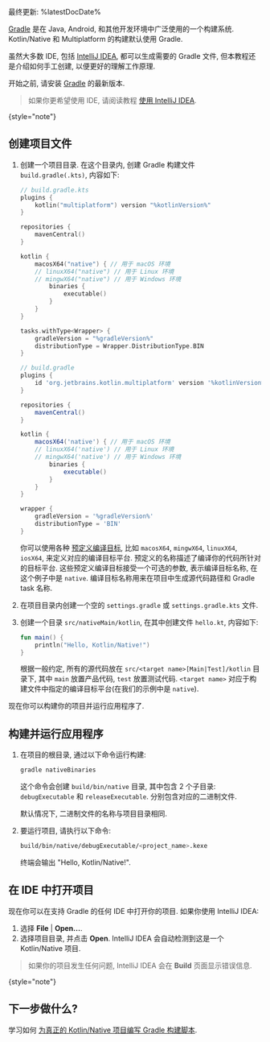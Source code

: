 [//]: # (title: Kotlin/Native 开发入门 - 使用 Gradle)

最终更新: %latestDocDate%

[Gradle](https://gradle.org) 是在 Java, Android, 和其他开发环境中广泛使用的一个构建系统.
Kotlin/Native 和 Multiplatform 的构建默认使用 Gradle.

虽然大多数 IDE, 包括 [IntelliJ IDEA](https://www.jetbrains.com/idea), 都可以生成需要的 Gradle 文件,
但本教程还是介绍如何手工创建, 以便更好的理解工作原理.

开始之前, 请安装 [Gradle](https://gradle.org/install/) 的最新版本.

> 如果你更希望使用 IDE, 请阅读教程 [使用 IntelliJ IDEA](native-get-started.md).
>
{style="note"}

## 创建项目文件

1. 创建一个项目目录. 在这个目录内, 创建 Gradle 构建文件 `build.gradle(.kts)`, 内容如下:

    <tabs group="build-script">
    <tab title="Kotlin" group-key="kotlin">

    ```kotlin
    // build.gradle.kts
    plugins {
        kotlin("multiplatform") version "%kotlinVersion%"
    }

    repositories {
        mavenCentral()
    }

    kotlin {
        macosX64("native") { // 用于 macOS 环境
        // linuxX64("native") // 用于 Linux 环境
        // mingwX64("native") // 用于 Windows 环境
            binaries {
                executable()
            }
        }
    }

    tasks.withType<Wrapper> {
        gradleVersion = "%gradleVersion%"
        distributionType = Wrapper.DistributionType.BIN
    }
    ```

    </tab>
    <tab title="Groovy" group-key="groovy">

    ```groovy
    // build.gradle
    plugins {
        id 'org.jetbrains.kotlin.multiplatform' version '%kotlinVersion%'
    }

    repositories {
        mavenCentral()
    }

    kotlin {
        macosX64('native') { // 用于 macOS 环境
        // linuxX64('native') // 用于 Linux 环境
        // mingwX64('native') // 用于 Windows 环境
            binaries {
                executable()
            }
        }
    }

    wrapper {
        gradleVersion = '%gradleVersion%'
        distributionType = 'BIN'
    }
    ```

    </tab>
    </tabs>

   你可以使用各种 [预定义编译目标](native-target-support.md),
   比如 `macosX64`, `mingwX64`, `linuxX64`, `iosX64`,
   来定义对应的编译目标平台. 预定义的名称描述了编译你的代码所针对的目标平台.
   这些预定义编译目标接受一个可选的参数, 表示编译目标名称, 在这个例子中是 `native`.
   编译目标名称用来在项目中生成源代码路径和 Gradle task 名称.

2. 在项目目录内创建一个空的 `settings.gradle` 或 `settings.gradle.kts` 文件.

3. 创建一个目录 `src/nativeMain/kotlin`, 在其中创建文件 `hello.kt`, 内容如下:

   ```kotlin
   fun main() {
       println("Hello, Kotlin/Native!")
   }
   ```

    根据一般约定, 所有的源代码放在 `src/<target name>[Main|Test]/kotlin` 目录下,
    其中 `main` 放置产品代码, `test` 放置测试代码.
    `<target name>` 对应于构建文件中指定的编译目标平台(在我们的示例中是 `native`).

现在你可以构建你的项目并运行应用程序了.

## 构建并运行应用程序

1. 在项目的根目录, 通过以下命令运行构建:

   ```bash
   gradle nativeBinaries
   ```

   这个命令会创建 `build/bin/native` 目录, 其中包含 2 个子目录: `debugExecutable` 和 `releaseExecutable`. 分别包含对应的二进制文件.

   默认情况下, 二进制文件的名称与项目目录相同.

2. 要运行项目, 请执行以下命令:

   ```bash
   build/bin/native/debugExecutable/<project_name>.kexe
   ```

   终端会输出 "Hello, Kotlin/Native!".

## 在 IDE 中打开项目

现在你可以在支持 Gradle 的任何 IDE 中打开你的项目. 如果你使用 IntelliJ IDEA:

1. 选择 **File** | **Open...**.
2. 选择项目目录, 并点击 **Open**.
   IntelliJ IDEA 会自动检测到这是一个 Kotlin/Native 项目.

> 如果你的项目发生任何问题, IntelliJ IDEA 会在 **Build** 页面显示错误信息.
>
{style="note"}

## 下一步做什么?

学习如何 [为真正的 Kotlin/Native 项目编写 Gradle 构建脚本](multiplatform-dsl-reference.md).

